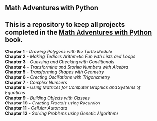 Math Adventures with Python
---

This is a repository to keep all projects completed in the 
[Math Adventures with Python](https://www.amazon.com/Math-Adventures-Python-Illustrated-Exploring/dp/1593278675/)
book.
---
**Chapter 1** - *Drawing Polygons with the Turtle Module*  
**Chapter 2** - *Making Tedious Arithmetic Fun with Lists and Loops*  
**Chapter 3** - *Guessing and Checking with Conditionals*  
**Chapter 4** - *Transforming and Storing Numbers with Algebra*  
**Chapter 5** - *Transforming Shapes with Geometry*  
**Chapter 6** - *Creating Oscillations with Trigonometry*  
**Chapter 7** - *Complex Numbers*  
**Chapter 8** - *Using Matrices for Computer Graphics and Systems of Equations*  
**Chapter 9** - *Building Objects with Classes*  
**Chapter 10** - *Creating Fractals using Recursion*  
**Chapter 11** - *Cellular Automata*  
**Chapter 12** - *Solving Problems using Genetic Algorithms*